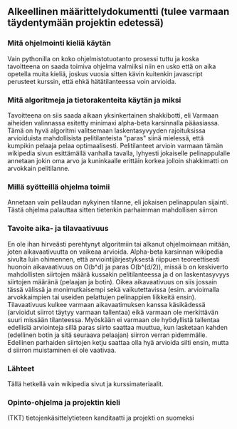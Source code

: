 ## Alkeellinen määrittelydokumentti (tulee varmaan täydentymään projektin edetessä)
### Mitä ohjelmointi kieliä käytän
Vain pythonilla on koko ohjelmistotuotanto prosessi tuttu ja koska tavoitteena on saada toimiva ohjelma valmiiksi niin en usko että on aika opetella muita kieliä, joskus vuosia sitten kävin kuitenkin javascript perusteet kurssin, että ehkä hätätilanteessa voin arvioida. 

### Mitä algoritmeja ja tietorakenteita käytän ja miksi
Tavoitteena on siis saada aikaan yksinkertainen shakkibotti, eli Varmaan aiheiden valinnassa esitetty minimaxi alpha-beta karsinnalla pääasiassa. Tämä on hyvä algoritmi valitsemaan laskentasyvyyden rajoituksissa arvioiduista mahdollisista pelitilanteista "paras" siinä mielessä, että kumpikin pelaaja pelaa optimaalisesti. Pelitilanteet arvioin varmaan tämän wikipedia sivun esittämällä vanhalla tavalla, lyhyesti jokaiselle pelinappulalle annetaan jokin oma arvo ja kuninkaalle erittäin korkea jolloin shakkimatti on arvokkain pelitilanne.

### Millä syötteillä ohjelma toimii
Annetaan vain pelilaudan nykyinen tilanne, eli jokaisen pelinappulan sijainti. Tästä ohjelma palauttaa sitten tietenkin parhaimman mahdollisen siirron

### Tavoite aika- ja tilavaativuus
En ole ihan hirveästi perehtynyt algoritmiin tai alkanut ohjelmoimaan mitään, joten aikavaativuutta on vaikeaa arvioida. Alpha-beta karsinnan wikipedia sivulta luin ohimennen, että arviointijärjestyksestä riippuen teoreettisesti huonoin aikavaativuus on O(b^d) ja paras O(b^(d/2)), missä b on keskiverto mahdollisten siirtojen määrä kussakin pelitilanteessa ja d on laskentasyvyys siirtojen määränä (pelaajan ja botin). Oikea aikavaativuus on siis jossain tässä välissä ja monimutkaisempi sekä vaikutettavissa (esim. arvioimalla arvokkaimpien tai useiden pelattujen pelinappien liikkeitä ensin). Tilavaativuus kulkee varmaan aikavaatimuksen kanssa käsikädessä (arvioidut siirrot täytyy varmaan tallentaa) eikä varmaan ole merkittävän suuri missään tilanteessa. Myöskään ei varmaan ole hyödyllistä tallentaa edellisiä arviointeja sillä paras siirto saattaa muuttua, kun lasketaan kahden (edellinen botin ja sitä seuraava pelaajan) siirron verran pidemmälle. Edellinen parhaiden siirtojen ketju saattaa olla hyä arvioida silti ensin, mutta d siirron muistaminen ei ole vaativaa.

### Lähteet
Tällä hetkellä vain wikipedia sivut ja kurssimateriaalit.

### Opinto-ohjelma ja projektin kieli
(TKT) tietojenkäsittelytieteen kanditaatti ja projekti on suomeksi
